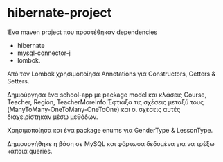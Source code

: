 # hibernate-project

Ένα maven project που προστέθηκαν dependencies 
* hibernate
* mysql-connector-j
* lombok.

Από τον Lombok χρησιμοποίησα Annotations για Constructors, Getters & Setters.

Δημιούργησα ένα school-app με package model και κλάσεις Course, Teacher, Region, TeacherMoreInfo.Έφτιαξα τις σχέσεις μεταξύ τους
(ManyToMany-OneToMany-OneToOne) και οι σχέσεις αυτές διαχειρίστηκαν μέσω μεθόδων.

Χρησιμοποίησα και ένα package enums για GenderType & LessonType.

Δημιουργήθηκε η βάση σε MySQL και φόρτωσα δεδομένα για να τρέξω κάποια queries.